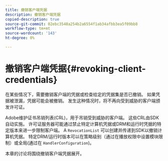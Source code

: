 ```yaml
---
title: 撤销客户端凭据
description: 撤销客户端凭据
copied-description: true
source-git-commit: 02ebc3548a254b2a6554f1ab34afbb3ea5f09bb8
workflow-type: tm+mt
source-wordcount: '143'
ht-degree: 0%

---
```


# 撤销客户端凭据{#revoking-client-credentials}

在某些情况下，需要撤销客户端的凭据或检查给定的凭据集是否已撤销。 如果凭据被泄漏，凭据可能会被撤销。 发生这种情况时，将不再向受到威胁的客户端颁发许可证。

Adobe维护证书吊销列表(CRL)，用于吊销受到威胁的客户端。 这些CRL由SDK自动实施。 许可证服务器可能通过禁止特定计算机凭据或DRM和运行时凭据的特定版本来进一步限制客户端。 A `RevocationList` 可以创建并传递到SDK以撤销计算机凭据。 特定DRM/运行时版本可以在策略级别（通过在播放权限中设置模块限制）或全局(通过在 `HandlerConfiguration`)。

本章的讨论将围绕撤销客户端凭据展开。
